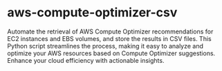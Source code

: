 # aws-compute-optimizer-csv
Automate the retrieval of AWS Compute Optimizer recommendations for EC2 instances and EBS volumes, and store the results in CSV files. This Python script streamlines the process, making it easy to analyze and optimize your AWS resources based on Compute Optimizer suggestions. Enhance your cloud efficiency with actionable insights.
